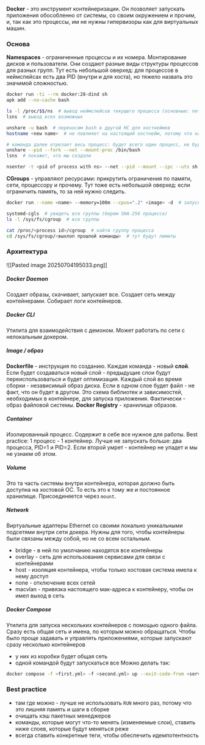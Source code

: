 **Docker** - это инструмент контейнеризации. Он позволяет запускать приложения обособленно от системы, со своим окружением и прочим, и, так как это процессы, им не нужны гипервизоры как для виртуальных машин.
### Основа
**Namespaces** - ограниченные процессы и их номера. Монтирование дисков и пользователи.
Они создают разные виды структуры процессов для разных групп.
Тут есть небольшой оверхед: для процессов в неймспейсах есть два PID (внутри и для хоста), но тяжело назвать это значимой сложностью.
```bash
docker run -ti --rm docker:28-dind sh
apk add --no-cache bash

ls -l /proc/$$/ns  # вывод неймспейсов текущего процесса (основные: net - cеть, pid - номера процессов, mnt - файловая структураб uts - хостейнмы, user - маппинг пользователей)
lsns  # вывод всех возможных

unshare -u bash  # переносим bash в другой НС для хостнеймов
hostname <new name>  # не повлияет на настоящий хостнейм, потому что назодимся в другой спейсе

# команда далее отрезает весь процесс: будет всего один процесс, не будет сети
unshare --pid --fork --net --mount-proc /bin/bash
lsns  # покажет, что мы создали

nsenter -t <pid of process with ns> --net --pid --mount --ipc --uts sh
```

**CGroups** - управляют ресурсами: прикрутить ограничения по памяти, сети, процессору и прочему.
Тут тоже есть небольшой оверхед: если ограничить память, то за ней нужно следить.
```bash
docker run --name <name> --memory=100m --cpus=".2" <image> -d  # запускаем контейнер с ограничениями (.2 - 0.2 секунды от целой секунды)

systemd-cgls  # увидеть все группы (берем SHA-256 процесса)
ls -l /sys/fs/cgroup  # все группы

cat /proc/<process id>/cgroup  # найти группу процесса
cd /sys/fs/cgroup/<выхлоп прошлой команды>  # тут будут лимиты
```
### Архитектура
![[Pasted image 20250704195033.png]]
##### Docker Daemon
Создает образы, скачивает, запускает все.
Создает сеть между контейнерами.
Собирает логи контейнеров.
##### Docker CLI
Утилита для взаимодействия с демоном. Может работать по сети с нелокальным докером.
##### Image / образ
**Dockerfile** - инструкция по созданию.
Каждая команда - новый **слой**. Если будет создаваться новый слой - предыдущие слои будут переиспользоваться и будет оптимизация.
Каждый слой во время сборки - независимый образ диска. Если в одном слое будет файл - не факт, что он будет в другом.
Это схема библиотек и зависимостей, необходимых в контейнере, для запуска приложения. Фактически - образ файловой системы.
**Docker Registry** - хранилище образов.
##### Container
Изолированный процесс. Содержит в себе все нужное для работы.
Best practice: 1 процесс - 1 контейнер. Лучше не запускать больше: два процесса, PID=1 и PID=2. Если второй умрет - контейнер не упадет и мы не узнаем об этом.
##### Volume
Это та часть системы внутри контейнера, которая должно быть доступна на хостовой ОС. То есть это к тому же и постоянное хранилище. Присоединяется через `mount`.
##### Network
Виртуальные адаптеры Ethernet со своими локально уникальными подсетями внутри сети докера. Нужны для того, чтобы контейнеры были связаны между собой, но не со всем остальным.
- bridge - в ней по умолчанию находятся все контейнеры
- overlay - сеть для использования сервисами для связи с контейнерами
- host - изоляция контейнера, чтобы только хостовая система имела к нему доступ
- none - отключение всех сетей
- macvlan - привязка настоящего мак-адреса к контейнеру, чтобы он имел выход в сеть
##### Docker Compose
Утилита для запуска нескольких контейнеров с помощью одного файла.
Сразу есть общая сеть и имена, по которым можно обращаться.
Чтобы было проще задавать и управлять приложениями, которые запускают сразу несколько контейнеров
- у них из коробки будет общая сеть
- одной командой будут запускаться все
Можно делать так:
```bash
docker compose -f <first.yml> -f <second.yml> up --exit-code-from <service>
```

### Best practice
- там где можно - лучше не использовать `RUN` много раз, потому что это лишняя память и шаги в сборке
- очищать кэш пакетных менеджеров
- команды, которые могут что-то менять (изменяемые слои), ставить ниже слоев, которые будут меняться реже
- всегда ставить конкретные теги, чтобы обеспечить идемпотентность